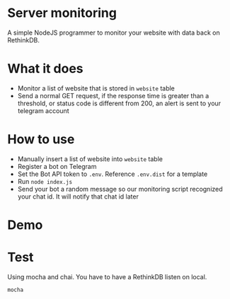 # Server monitoring

A simple NodeJS programmer to monitor your website with data back on
RethinkDB.

# What it does

- Monitor a list of website that is stored in `website` table
- Send a normal GET request, if the response time is greater than a
  threshold, or status code is different from 200, an alert is sent to
  your telegram account

# How to use

- Manually insert a list of website into `website` table
- Register a bot on Telegram
- Set the Bot API token to `.env`. Reference `.env.dist` for a template
- Run `node index.js`
- Send your bot a random message so our monitoring script recognized
  your chat id. It will notify that chat id later

# Demo

# Test

Using mocha and chai. You have to have a RethinkDB listen on local.

```
mocha
```
